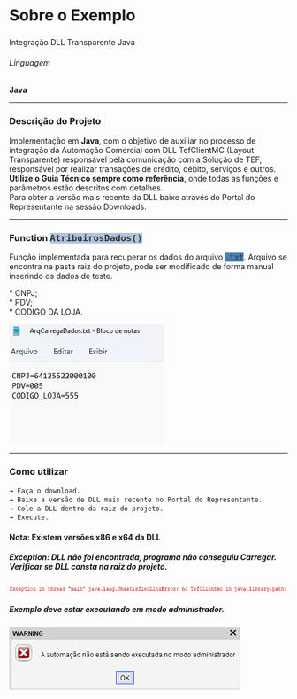 <h1 font-family: "Arial">Sobre o Exemplo</h1>

### 

Integração DLL Transparente Java

###### Linguagem 
**Java**

<hr>

### Descrição do Projeto 

Implementação em **Java**, com o objetivo de auxiliar no processo de integração da Automação Comercial com DLL TefClientMC (Layout Transparente) responsável pela comunicação com a Solução de TEF, responsável por realizar transações de crédito, débito, serviços e outros. \
<b>Utilize o Guia Técnico sempre como referência</b>, onde todas as funções e parâmetros estão descritos com detalhes. \
Para obter a versão mais recente da DLL baixe através do Portal do Representante na sessão Downloads.

<hr>

<h3>Function <kbd style="background-color: #B0C4DE; color:#383637" >AtribuirosDados()</kbd> </h3>

Função implementada para recuperar os dados do arquivo <kbd style="background-color: #4682B4; color:#383637" >.txt</kbd>. Arquivo se encontra na pasta raiz do projeto, pode ser modificado de forma manual inserindo os dados de teste.

° CNPJ; \
° PDV; \
° CODIGO DA LOJA. 

![](./FunctionArquivoTxt.png)
<hr>

### Como utilizar 
````
→ Faça o download.  
→ Baixe a versão de DLL mais recente no Portal do Representante. 
→ Cole a DLL dentro da raiz do projeto.
→ Execute.
````

<h4> <b> Nota: Existem versões x86 e x64 da DLL</b> </h4>

<h5> <b> Exception: DLL não foi encontrada, programa não conseguiu Carregar. Verificar se DLL consta na raiz do projeto. </b> </h5>

![](./exception.png)

<h5> <b> Exemplo deve estar executando em modo administrador. <b> </h5>

![](./warning.png)
